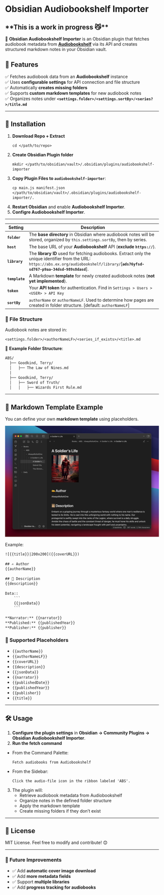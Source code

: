 # Obsidian Audiobookshelf Importer

## \*\*This is a work in progress 😼\*\*

📖 **Obsidian Audiobookshelf Importer** is an Obsidian plugin that fetches audiobook metadata from **[Audiobookshelf](https://www.audiobookshelf.org/)** via its API and creates structured markdown notes in your Obsidian vault.

## 🚀 Features
✅ Fetches audiobook data from an **Audiobookshelf** instance  
✅ Uses **configurable settings** for API connection and file structure  
✅ Automatically **creates missing folders**  
✅ Supports **custom markdown templates** for new audiobook notes  
✅ Organizes notes under **`<settings.folder>/<settings.sortBy>/<series?>/title.md`**  

---

## 🔧 Installation
1. **Download Repo + Extract**
   ```
   cd </path/to/repo>
   ```
2. **Create Obsidian Plugin folder**
   ```
   mkdir </path/to/obsidian/vault>/.obsidian/plugins/audiobookshelf-importer
   ```
3. **Copy Plugin Files to `audiobookshelf-importer`**:
   ```
   cp main.js manifest.json </path/to/obsidian/vault>/.obsidian/plugins/audiobookshelf-importer/.
   ```
3. **Restart Obsidian** and enable **Audiobookshelf Importer**.
4. **Configre Audiobookshelf Importer**.

---

| **Setting**   | **Description** |
|--------------|---------------|
| **`folder`** | The **base directory** in Obsidian where audiobook notes will be stored, organized by `this.settings.sortBy`, then by series. |
| **`host`** | The base URL of your **Audiobookshelf** API (**exclude `https://`**). |
| **`library`** | The **library ID** used for fetching audiobooks. Extract only the unique identifier from the URL: `https://abs.ex.org/audiobookshelf/library/`[**`ads76yfsd-sd767-p9aa-34dsd-989s8dasd`**]. |
| **`template`** | A Markdown **template** for newly created audiobook notes (**not yet implemented**). |
| **`token`** | Your **API token** for authentication. Find in `Settings > Users > <USER> > API Key` |
| **`sortBy`** | `authorName` or `authorNameLF`. Used to determine how pages are created in folder structure. [default: `authorNameLF`]

### 📁 File Structure
Audiobook notes are stored in:
```
<settings.folder>/<authorNameLF>/<series_if_exists>/<title>.md
```
🔹 **Example Folder Structure**:
```
ABS/
  ├── Goodkind, Terry/
  │   ├── The Law of Nines.md
  |   
  ├── Goodkind, Terry/
  │   ├── Sword of Truth/
  │   │   ├── Wizards First Rule.md
```

---

## 📜 Markdown Template Example
You can define your own **markdown template** using placeholders.


![](resources/import.png)

Example:
```
![{{title}}|200x200]({{coverURL}})

## ✍️ Author 
{{authorName}}

## 📜 Description
{{description}}

Data:: 
    ```
    {{jsonData}}
    ```

**Narrator:** {{narrator}}   
**Published:** {{publishedYear}}  
**Publisher:** {{publisher}}  

```

### 🔹 Supported Placeholders
- `{{authorName}}`
- `{{authorNameLF}}`
- `{{coverURL}}`
- `{{description}}`
- `{{jsonData}}`
- `{{narrator}}`
- `{{publishedDate}}`
- `{{publishedYear}}`
- `{{publisher}}` 
- `{{title}}`

---

## 🛠️ Usage
1. **Configure the plugin settings** in **Obsidian → Community Plugins → Obsidian Audiobookshelf Importer**.
2. **Run the fetch command** 

* From the Command Palette:  
   ```
   Fetch audiobooks from Audiobookshelf
   ```
* From the Sidebar:
   ```
   Click the audio-file icon in the ribbon labeled 'ABS'.
   ```
3. The plugin will:
   - Retrieve audiobook metadata from Audiobookshelf
   - Organize notes in the defined folder structure
   - Apply the markdown template
   - Create missing folders if they don’t exist

---

## 📜 License
MIT License. Feel free to modify and contribute! 😊

---

### 🚀 Future Improvements
- ✅ Add **automatic cover image download**
- ✅ Add **more metadata fields**
- ✅ Support **multiple libraries**
- ✅ Add **progress tracking for audiobooks**
